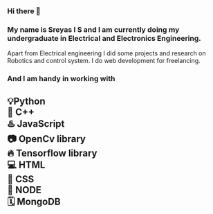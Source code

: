 ### Hi there 👋
### My name is Sreyas I S and I am currently doing my undergraduate in Electrical and Electronics Engineering.
Apart from Electrical engineering I did some projects and research on Robotics and control system. I do web development for freelancing.
### And I am handy in working with 

<h2>💡Python<br>                                                
🚀 C++<br>                                   
♨️ JavaScript<br>
📷 OpenCv library<br>
🔥 Tensorflow library<br>
💻 HTML<br>
📱 CSS<br>
🔘 NODE  <br>
🗓️ MongoDB <br></h2>
